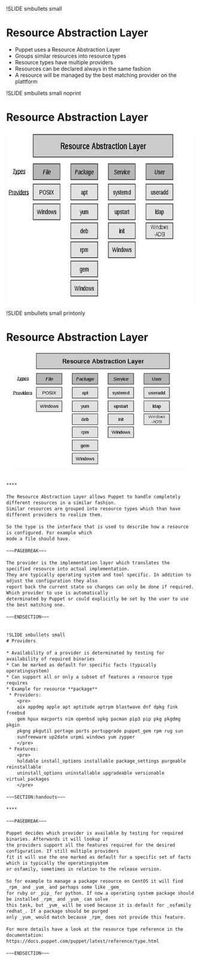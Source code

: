 !SLIDE smbullets small
# Resource Abstraction Layer

* Puppet uses a Resource Abstraction Layer
 * Groups similar resources into resource types
 * Resource types have multiple providers
* Resources can be declared always in the same fashion
* A resource will be managed by the best matching provider on the plattform


!SLIDE smbullets small noprint
# Resource Abstraction Layer

<center><img src="./_images/resource_abstraction_layer.png" style="width:702px;height:460px;" alt="Resource Abstraction Layer"></center>


!SLIDE smbullets small printonly
# Resource Abstraction Layer

<center><img src="./_images/resource_abstraction_layer.png" style="width:480px;height:315px;" alt="Resource Abstraction Layer"></center>

~~~SECTION:handouts~~~

****

The Resource Abstraction Layer allows Puppet to handle completely different resources in a similar fashion.
Similar resources are grouped into resource types which than have different providers to realize them.

So the type is the interface that is used to describe how a resource is configured. For example which
mode a file should have.

~~~PAGEBREAK~~~

The provider is the implementation layer which translates the specified resource into actual implementation.
They are typically operating system and tool specific. In addition to adjust the configuration they also
report back the current state so changes can only be done if required. Which provider to use is automatically
determinated by Puppet or could explicitly be set by the user to use the best matching one.

~~~ENDSECTION~~~


!SLIDE smbullets small
# Providers

* Availability of a provider is determinated by testing for availability of required binaries
* Can be marked as default for specific facts (typically operatingsystem)
* Can support all or only a subset of features a resource type requires
* Example for resource **package**
 * Providers:
    <pre>
    aix appdmg apple apt aptitude aptrpm blastwave dnf dpkg fink freebsd
    gem hpux macports nim openbsd opkg pacman pip3 pip pkg pkgdmg pkgin
    pkgng pkgutil portage ports portupgrade puppet_gem rpm rug sun
    sunfreeware up2date urpmi windows yum zypper
    </pre>
 * Features:
    <pre>
    holdable install_options installable package_settings purgeable reinstallable
    uninstall_options uninstallable upgradeable versionable virtual_packages
    </pre>

~~~SECTION:handouts~~~

****

~~~PAGEBREAK~~~

Puppet decides which provider is available by testing for required binaries. Afterwards it will lookup if
the providers support all the features required for the desired configuration. If still multiple providers
fit it will use the one marked as default for a specific set of facts which is typically the operatingsystem
or osfamily, sometimes in relation to the release version.

So for example to manage a package resource on CentOS it will find _rpm_ and _yum_ and perhaps some like _gem_
for ruby or _pip_ for python. If now a operating system package should be installed _rpm_ and _yum_ can solve
this task, but _yum_ will be used because it is default for _osfamily redhat_. If a package should be purged
only _yum_ would match because _rpm_ does not provide this feature.

For more details have a look at the resource type reference in the documentation: 
https://docs.puppet.com/puppet/latest/reference/type.html 

~~~ENDSECTION~~~
